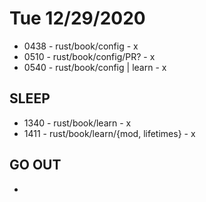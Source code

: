 # Tue 12/29/2020 
- 0438 - rust/book/config - x
- 0510 - rust/book/config/PR? - x
- 0540 - rust/book/config | learn - x
## SLEEP
- 1340 - rust/book/learn - x
- 1411 - rust/book/learn/{mod, lifetimes} - x
## GO OUT
- 
